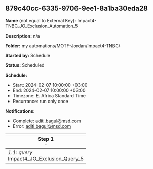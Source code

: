 ## 879c40cc-6335-9706-9ee1-8a1ba30eda28

**Name** (not equal to External Key)**:** Impact4-TNBC_JO_Exclusion_Automation_5

**Description:** n/a

**Folder:** my automations/MOTF-Jordan/Impact4-TNBC/

**Started by:** Schedule

**Status:** Scheduled

**Schedule:**

* Start: 2024-02-07 10:00:00 +03:00
* End: 2024-02-07 10:00:00 +03:00
* Timezone: E. Africa Standard Time
* Recurrance: run only once

**Notifications:**

* Complete: aditi.bagul@msd.com
* Error: aditi.bagul@msd.com

| Step 1<br>_<small>-</small>_ |
| --- |
| _1.1: query_<br>Impact4_JO_Exclusion_Query_5 |
